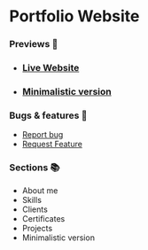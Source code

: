 # Portfolio Website

### Previews 👀

- ### [Live Website](https://velimirpaleksic.github.io/portfolio/)
- ### [Minimalistic version](https://velimirpaleksic.github.io/portfolio/minimalistic)

### Bugs & features 🧩
- [Report bug](https://github.com/velimirpaleksic/portfolio/issues)
- [Request Feature](https://github.com/velimirpaleksic/portfolio/issues)

### Sections 📚
- About me
- Skills
- Clients
- Certificates
- Projects
- Minimalistic version
